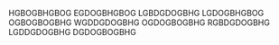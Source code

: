 HGBOGBHGBOG
EGDOGBHGBOG
LGBDGDOGBHG
LGDOGBHGBOG
OGBOGBOGBHG
WGDDGDOGBHG
OGDOGBOGBHG
RGBDGDOGBHG
LGDDGDOGBHG
DGDOGBOGBHG
